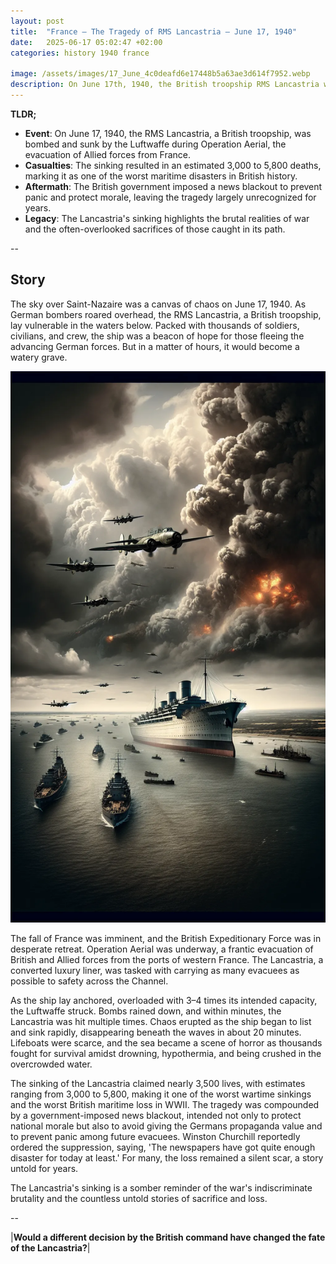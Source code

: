 ```yaml
---
layout: post
title:  "France – The Tragedy of RMS Lancastria – June 17, 1940"
date:   2025-06-17 05:02:47 +02:00
categories: history 1940 france

image: /assets/images/17_June_4c0deafd6e17448b5a63ae3d614f7952.webp
description: On June 17th, 1940, the British troopship RMS Lancastria was sunk by German bombers near the French port of Saint-Nazaire during World War II. It resulted in the largest single-ship loss of life in British maritime history, with an estimated death toll of over 4,000 people.
---
```


**TLDR;**
- **Event**: On June 17, 1940, the RMS Lancastria, a British troopship, was bombed and sunk by the Luftwaffe during Operation Aerial, the evacuation of Allied forces from France.
- **Casualties**: The sinking resulted in an estimated 3,000 to 5,800 deaths, marking it as one of the worst maritime disasters in British history.
- **Aftermath**: The British government imposed a news blackout to prevent panic and protect morale, leaving the tragedy largely unrecognized for years.
- **Legacy**: The Lancastria's sinking highlights the brutal realities of war and the often-overlooked sacrifices of those caught in its path.

--


## Story
The sky over Saint-Nazaire was a canvas of chaos on June 17, 1940. As German bombers roared overhead, the RMS Lancastria, a British troopship, lay vulnerable in the waters below. Packed with thousands of soldiers, civilians, and crew, the ship was a beacon of hope for those fleeing the advancing German forces. But in a matter of hours, it would become a watery grave.

![Image](/assets/images/17_June_4c0deafd6e17448b5a63ae3d614f7952.webp)

The fall of France was imminent, and the British Expeditionary Force was in desperate retreat. Operation Aerial was underway, a frantic evacuation of British and Allied forces from the ports of western France. The Lancastria, a converted luxury liner, was tasked with carrying as many evacuees as possible to safety across the Channel.

As the ship lay anchored, overloaded with 3–4 times its intended capacity, the Luftwaffe struck. Bombs rained down, and within minutes, the Lancastria was hit multiple times. Chaos erupted as the ship began to list and sink rapidly, disappearing beneath the waves in about 20 minutes. Lifeboats were scarce, and the sea became a scene of horror as thousands fought for survival amidst drowning, hypothermia, and being crushed in the overcrowded water.

The sinking of the Lancastria claimed nearly 3,500 lives, with estimates ranging from 3,000 to 5,800, making it one of the worst wartime sinkings and the worst British maritime loss in WWII. The tragedy was compounded by a government-imposed news blackout, intended not only to protect national morale but also to avoid giving the Germans propaganda value and to prevent panic among future evacuees. Winston Churchill reportedly ordered the suppression, saying, 'The newspapers have got quite enough disaster for today at least.' For many, the loss remained a silent scar, a story untold for years.

The Lancastria's sinking is a somber reminder of the war's indiscriminate brutality and the countless untold stories of sacrifice and loss.


--

|**Would a different decision by the British command have changed the fate of the Lancastria?**|

